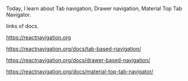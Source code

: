 Today, I learn about Tab navigation, Drawer navigation, Material Top Tab Navigator.

links of docs.

https://reactnavigation.org

https://reactnavigation.org/docs/tab-based-navigation/

https://reactnavigation.org/docs/drawer-based-navigation/

https://reactnavigation.org/docs/material-top-tab-navigator/
